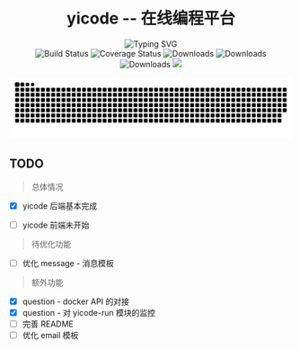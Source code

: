 <div align="center">
  <div><h1>yicode -- 在线编程平台</h1></div>
  <div style="position: relative">
    <img
      src="https://readme-typing-svg.demolab.com?font=Fira+Code&pause=3000&center=%E9%94%99%E8%AF%AF%E7%9A%84&vCenter=%E9%94%99%E8%AF%AF%E7%9A%84&width=435&lines=Buddha+bless%2Csimple+code+every+time!"
      alt="Typing SVG"
    />
  </div>
  <div>
    <img
      src="https://img.shields.io/badge/yicode-0.1-success.svg"
      alt="Build Status"
    />
    <img
      src="https://img.shields.io/badge/Spring%20Cloud-Hoxton.SR12-blue.svg"
      alt="Coverage Status"
    />
    <img
      src="https://img.shields.io/badge/Spring%20Cloud%20Alibaba-2.2.7.RELEASE-blue.svg"
      alt="Downloads"
    />
    <img
      src="https://img.shields.io/badge/Spring%20Boot-2.3.12.RELEASE-blue.svg"
      alt="Downloads"
    />
    <img
      src="https://img.shields.io/badge/Vue-2.7-blue.svg"
      alt="Downloads"
    />
    <img
      src="https://visitor-badge.glitch.me/badge?page_id=yixihan.yicode&left_color=green&right_color=red"
    />
  </div>
</div>
<div align="center">

![](assets/github-contribution-grid-snake.svg)
</div>

## TODO

> 总体情况

- [x] yicode 后端基本完成
- [ ] yicode 前端未开始


> 待优化功能

- [ ] 优化 message - 消息模板

> 额外功能

- [x] question - docker API 的对接
- [x] question - 对 yicode-run 模块的监控
- [ ] 完善 README
- [ ] 优化 email 模板
